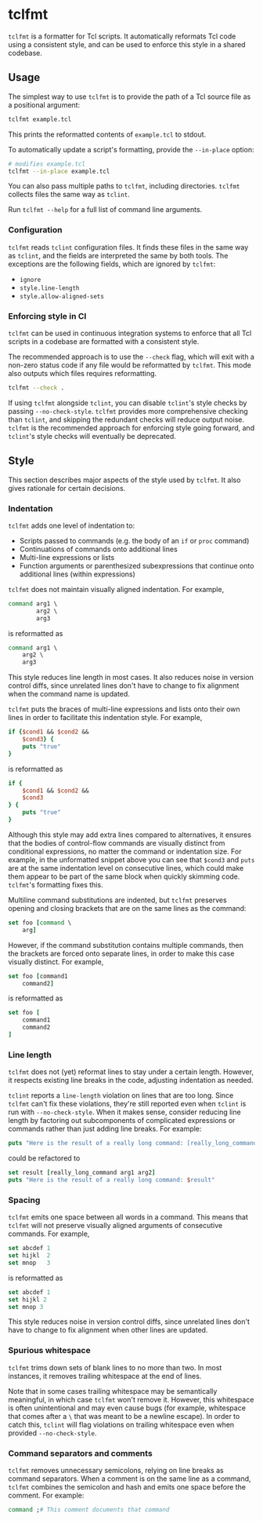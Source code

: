 # tclfmt

`tclfmt` is a formatter for Tcl scripts. It automatically reformats Tcl code using a
consistent style, and can be used to enforce this style in a shared codebase.

## Usage

The simplest way to use `tclfmt` is to provide the path of a Tcl source file as a
positional argument:

```sh
tclfmt example.tcl
```

This prints the reformatted contents of `example.tcl` to stdout.

To automatically update a script's formatting, provide the `--in-place` option:

```sh
# modifies example.tcl
tclfmt --in-place example.tcl
```

You can also pass multiple paths to `tclfmt`, including directories. `tclfmt` collects
files the same way as `tclint`.

Run `tclfmt --help` for a full list of command line arguments.

### Configuration

`tclfmt` reads `tclint` configuration files. It finds these files in the same way as
`tclint`, and the fields are interpreted the same by both tools. The exceptions are the
following fields, which are ignored by `tclfmt`:

- `ignore`
- `style.line-length`
- `style.allow-aligned-sets`

### Enforcing style in CI

`tclfmt` can be used in continuous integration systems to enforce that all Tcl scripts
in a codebase are formatted with a consistent style.

The recommended approach is to use the `--check` flag, which will exit with a non-zero
status code if any file would be reformatted by `tclfmt`. This mode also outputs which
files requires reformatting.

```sh
tclfmt --check .
```

If using `tclfmt` alongside `tclint`, you can disable `tclint`'s style checks by passing
`--no-check-style`. `tclfmt` provides more comprehensive checking than `tclint`, and
skipping the redundant checks will reduce output noise. `tclfmt` is the recommended
approach for enforcing style going forward, and `tclint`'s style checks will eventually
be deprecated.

## Style

This section describes major aspects of the style used by `tclfmt`. It also gives
rationale for certain decisions.

### Indentation

`tclfmt` adds one level of indentation to:

- Scripts passed to commands (e.g. the body of an `if` or `proc` command)
- Continuations of commands onto additional lines
- Multi-line expressions or lists
- Function arguments or parenthesized subexpressions that continue onto additional lines
(within expressions)

`tclfmt` does not maintain visually aligned indentation. For example,

```tcl
command arg1 \
        arg2 \
        arg3
```

is reformatted as

```tcl
command arg1 \
    arg2 \
    arg3
```

This style reduces line length in most cases. It also reduces noise in version control
diffs, since unrelated lines don't have to change to fix alignment when the command
name is updated.

`tclfmt` puts the braces of multi-line expressions and lists onto their own lines in
order to facilitate this indentation style. For example,

```tcl
if {$cond1 && $cond2 &&
    $cond3} {
    puts "true"
}
```

is reformatted as

```tcl
if {
    $cond1 && $cond2 &&
    $cond3
} {
    puts "true"
}
```

Although this style may add extra lines compared to alternatives, it ensures that the
bodies of control-flow commands are visually distinct from conditional expressions, no
matter the command or indentation size. For example, in the unformatted snippet above
you can see that `$cond3` and `puts` are at the same indentation level on consecutive
lines, which could make them appear to be part of the same block when quickly skimming
code. `tclfmt`'s formatting fixes this.

Multiline command substitutions are indented, but `tclfmt` preserves opening and closing
brackets that are on the same lines as the command:

```tcl
set foo [command \
    arg]
```

However, if the command substitution contains multiple commands, then the brackets are
forced onto separate lines, in order to make this case visually distinct. For example,

```tcl
set foo [command1
    command2]
```

is reformatted as

```tcl
set foo [
    command1
    command2
]
```

### Line length

`tclfmt` does not (yet) reformat lines to stay under a certain length. However, it
respects existing line breaks in the code, adjusting indentation as needed.

`tclint` reports a `line-length` violation on lines that are too long. Since `tclfmt`
can't fix these violations, they're still reported even when `tclint` is run with
`--no-check-style`. When it makes sense, consider reducing line length by factoring out
subcomponents of complicated expressions or commands rather than just adding line
breaks. For example:

```tcl
puts "Here is the result of a really long command: [really_long_command arg1 arg2]""
```

could be refactored to

```tcl
set result [really_long_command arg1 arg2]
puts "Here is the result of a really long command: $result"
```

### Spacing

`tclfmt` emits one space between all words in a command. This means that `tclfmt` will
not preserve visually aligned arguments of consecutive commands. For example,

```tcl
set abcdef 1
set hijkl  2
set mnop   3
```

is reformatted as

```tcl
set abcdef 1
set hijkl 2
set mnop 3
```

This style reduces noise in version control diffs, since unrelated lines don't have
to change to fix alignment when other lines are updated.

### Spurious whitespace

`tclfmt` trims down sets of blank lines to no more than two. In most instances, it
removes trailing whitespace at the end of lines.

Note that in some cases trailing whitespace may be semantically meaningful, in which
case `tclfmt` won't remove it. However, this whitespace is often unintentional and may
even cause bugs (for example, whitespace that comes after a `\` that was meant to be a
newline escape). In order to catch this, `tclint` will flag violations on trailing
whitespace even when provided `--no-check-style`.

### Command separators and comments

`tclfmt` removes unnecessary semicolons, relying on line breaks as command separators.
When a comment is on the same line as a command, `tclfmt` combines the semicolon and
hash and emits one space before the comment. For example:

```tcl
command ;# This comment documents that command
```
